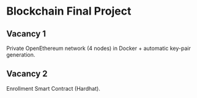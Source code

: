 # Blockchain Final Project

## Vacancy 1
Private OpenEthereum network (4 nodes) in Docker + automatic key-pair generation.

## Vacancy 2
Enrollment Smart Contract (Hardhat).